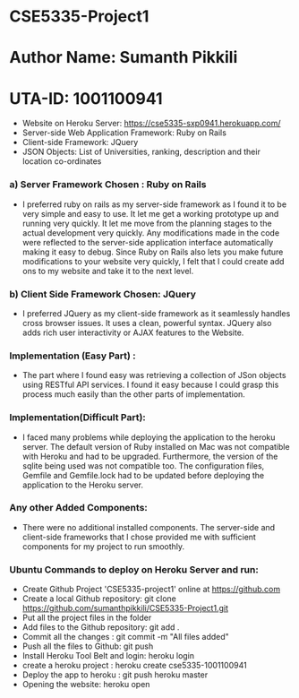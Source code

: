 # CSE5335-Project1
# Author Name: Sumanth Pikkili
# UTA-ID: 1001100941

  - Website on Heroku Server: https://cse5335-sxp0941.herokuapp.com/
  - Server-side Web Application Framework: Ruby on Rails
  - Client-side Framework: JQuery
  - JSON Objects: List of Universities, ranking, description and their location co-ordinates

 ### a) Server Framework Chosen : Ruby on Rails
*  I preferred ruby on rails as my server-side framework as I found it to be very simple and easy to use. It let me   get a working prototype up and running very quickly. It let me move from the planning stages to the actual development very quickly.  Any modifications made in the code were reflected to the server-side application interface automatically making it easy to debug. Since Ruby on Rails also lets you make future modifications to your website very quickly, I felt that I could create add ons to my website and take it to the next level.


### b) Client Side Framework Chosen: JQuery
* I preferred JQuery as my client-side framework as it seamlessly handles cross browser issues. It uses a clean, powerful syntax. JQuery also adds rich user interactivity or AJAX features to the Website. 


### Implementation (Easy Part) : 
* The part where I found easy was retrieving a collection of JSon objects using RESTful API services. I found it easy because I could grasp this process much easily than the other parts of implementation.

### Implementation(Difficult Part):
* I faced many problems while deploying the application to the heroku server. The default version of Ruby installed on Mac was not compatible with Heroku and had to be upgraded. Furthermore, the version of the sqlite being used was not compatible too. The configuration files, Gemfile and Gemfile.lock had to be updated before deploying the application to the Heroku server.

### Any other Added Components:

* There were no additional installed components. The server-side and client-side frameworks that I chose provided me with sufficient components for my project to run smoothly.


### Ubuntu Commands to deploy on Heroku Server and run:

* Create Github Project 'CSE5335-project1' online at https://github.com
* Create a local Github repository: git clone https://github.com/sumanthpikkili/CSE5335-Project1.git
* Put all the project files in the folder
* Add files to the Github repository: git add .
* Commit all the changes : git commit -m "All files added"
* Push all the files to Github: git push
* Install Heroku Tool Belt and login: heroku login
* create a heroku project : heroku create cse5335-1001100941
* Deploy the app to heroku : git push heroku master
* Opening the website: heroku open
